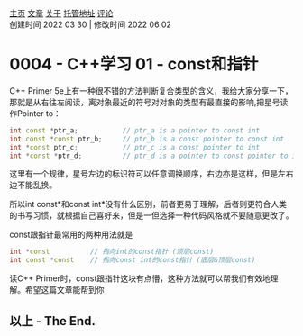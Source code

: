[主页](https://ganggangxiao.github.io/)
[文章](https://ganggangxiao.github.io/list/)
[关于](https://ganggangxiao.github.io/about/)
[托管地址](https://github.com/ganggangxiao/ganggangxiao.github.io/)
[评论](https://github.com/ganggangxiao/ganggangxiao.github.io/issues)  
创建时间 2022 03 30 | 修改时间 2022 06 02

# **0004 - C++学习 01 - const和指针**

C++ Primer 5e上有一种很不错的方法判断复合类型的含义，我给大家分享一下，那就是从右往左阅读，离对象最近的符号对对象的类型有最直接的影响,把星号读作Pointer to： 
``` cpp
int const *ptr_a;           // ptr_a is a pointer to const int
int const *const ptr_b;     // ptr_b is a const pointer to const int
int *const ptr_c;           // ptr_c is a const pointer to int
int *const *ptr_d;          // ptr_d is a pointer to const pointer to int

```

这里有一个规律，星号左边的标识符可以任意调换顺序，右边亦是这样，但是左右边不能乱换。

所以int const\*和const int\*没有什么区别，前者更易于理解，后者则更符合人类的书写习惯，就根据自己喜好来，但是一但选择一种代码风格就不要随意更改了。

const跟指针最常用的两种用法就是
``` cpp
int *const          // 指向int的const指针 (顶层const)
int const *const    // 指向const int的const指针 (底层&顶层const)
``` 

读C++ Primer时，const跟指针这块有点懵，这种方法就可以帮我们有效地理解。希望这篇文章能帮到你

## **以上 - The End.**


